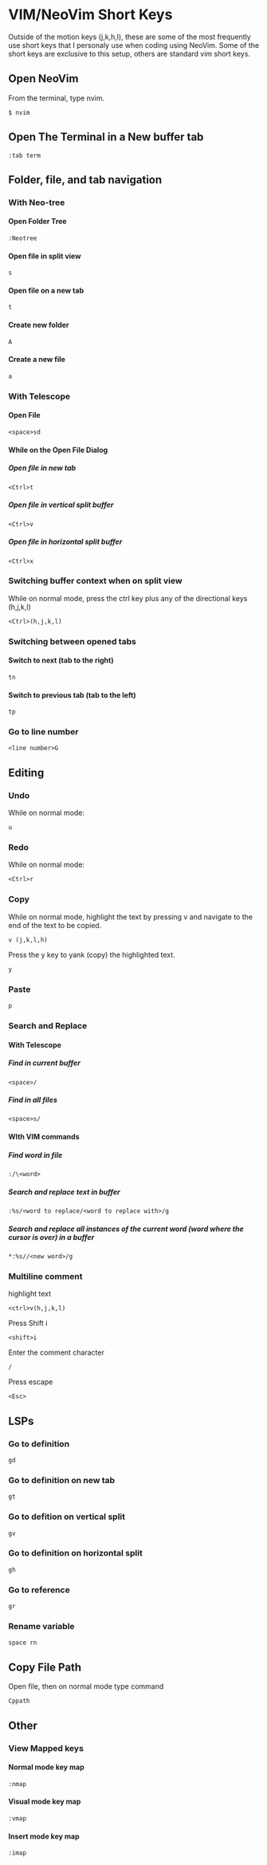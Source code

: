 # VIM/NeoVim Short Keys

Outside of the motion keys (j,k,h,l), these are some of the most frequently use short keys that I personaly use when coding using NeoVim. Some of the short keys are exclusive to this setup, others are standard vim short keys.

## Open NeoVim

From the terminal, type nvim.
```
$ nvim
```

## Open The Terminal in a New buffer tab

```
:tab term 
```

## Folder, file, and tab navigation

### With Neo-tree

#### Open Folder Tree

```
:Neotree
```

#### Open file in split view

```
s
```

#### Open file on a new tab

```
t
```

#### Create new folder

```
A
```

#### Create a new file 

```
a
```

### With Telescope

#### Open File

```
<space>sd
```

#### While on the Open File Dialog

##### Open file in new tab

```
<Ctrl>t
```

##### Open file in vertical split buffer

```
<Ctrl>v
````

##### Open file in horizontal split buffer

```
<Ctrl>x
```

### Switching buffer context when on split view

While on normal mode, press the ctrl key plus any of the directional keys (h,j,k,l)

```
<Ctrl>(h,j,k,l)
```

### Switching between opened tabs

#### Switch to next (tab to the right)

```
tn
```

#### Switch to previous tab (tab to the left)

```
tp
```

### Go to line number

```
<line number>G
```

## Editing

### Undo

While on normal mode:

```
u
```

### Redo

While on normal mode:

```
<Ctrl>r
```

### Copy
While on normal mode, highlight the text by pressing v and navigate to the end of the text to be copied.
```
v (j,k,l,h)
```

Press the y key to yank (copy) the highlighted text.

```
y
```

### Paste

```
p
```
### Search and Replace

#### With Telescope

##### Find in current buffer

```
<space>/
```

##### Find in all files

```
<space>s/
```

#### WIth VIM commands

##### Find word in file

```
:/\<word>
```

##### Search and replace text in buffer

```
:%s/<word to replace/<word to replace with>/g
```

##### Search and replace all instances of the current word (word where the cursor is over) in a buffer

```
*:%s//<new word>/g
```

### Multiline comment

highlight text 
```
<ctrl>v(h,j,k,l)
```

Press Shift i 

```
<shift>i
```

Enter the comment character

```
/
```
Press escape

```
<Esc>
```

## LSPs

### Go to definition

```
gd
```

### Go to definition on new tab

```
gt
```

### Go to defition on vertical split

```
gv
```

### Go to definition on horizontal split

```
gh
```

### Go to reference

```
gr
```

### Rename variable

```
space rn
```

## Copy File Path

Open file, then on normal mode type command

```
Cppath
```

## Other

### View Mapped keys

#### Normal mode key map

```
:nmap 
```

#### Visual mode key map

```
:vmap 
```

#### Insert mode key map 

```
:imap
```

